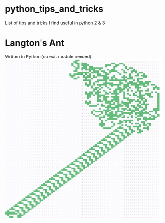 # python_tips_and_tricks
List of tips and tricks I find useful in python 2 & 3

# Langton's Ant
Written in Python (no ext. module needed)
![image](L_Ant.png)
